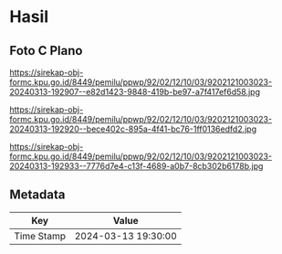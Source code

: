 # Hasil

## Foto C Plano

https://sirekap-obj-formc.kpu.go.id/8449/pemilu/ppwp/92/02/12/10/03/9202121003023-20240313-192907--e82d1423-9848-419b-be97-a7f417ef6d58.jpg

https://sirekap-obj-formc.kpu.go.id/8449/pemilu/ppwp/92/02/12/10/03/9202121003023-20240313-192920--bece402c-895a-4f41-bc76-1ff0136edfd2.jpg

https://sirekap-obj-formc.kpu.go.id/8449/pemilu/ppwp/92/02/12/10/03/9202121003023-20240313-192933--7776d7e4-c13f-4689-a0b7-8cb302b6178b.jpg


## Metadata

| Key        | Value               |
| ---------- | ------------------- |
| Time Stamp | 2024-03-13 19:30:00 |



